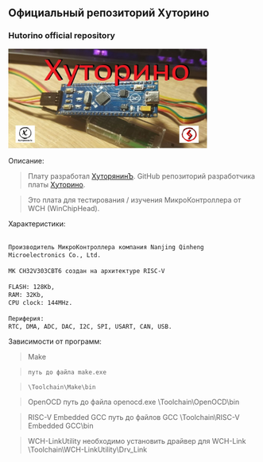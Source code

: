 
## Официальный репозиторий Хуторино
### Hutorino official repository


<div>
  <a href="https://hutoryanin.ru/">
    <img src="https://github.com/Hutorino/Hutorino/blob/main/Images/Hutorino.jpg" width="400" height="200">
  </a>
</div>


Описание:

> Плату разработал [ХуторянинЪ](https://hutoryanin.ru/). GitHub репозиторий разработчика платы [Хуторино](https://github.com/ogneyar/Hutorino).

> Это плата для тестирования / изучения МикроКонтроллера от WCH (WinChipHead).


Характеристики:

```

Производитель МикроКонтроллера компания Nanjing Qinheng Microelectronics Co., Ltd.

МК CH32V303CBT6 создан на архитектуре RISC-V

FLASH: 128Kb, 
RAM: 32Kb,
CPU clock: 144MHz.

Периферия:
RTC, DMA, ADC, DAC, I2C, SPI, USART, CAN, USB.

```


Зависимости от программ:

> Make

>     путь до файла make.exe

>     \Toolchain\Make\bin

> OpenOCD
>     путь до файла openocd.exe
>     \Toolchain\OpenOCD\bin

> RISC-V Embedded GCC
>     путь до файлов GCC
>     \Toolchain\RISC-V Embedded GCC\bin

> WCH-LinkUtility
>     необходимо установить драйвер для WCH-Link
>     \Toolchain\WCH-LinkUtility\Drv_Link

